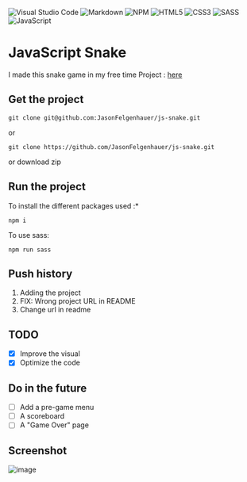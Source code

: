 ![Visual Studio Code](https://img.shields.io/badge/Visual%20Studio%20Code-0078d7.svg?style=for-the-badge&logo=visual-studio-code&logoColor=white) ![Markdown](https://img.shields.io/badge/markdown-%23000000.svg?style=for-the-badge&logo=markdown&logoColor=white) ![NPM](https://img.shields.io/badge/NPM-%23000000.svg?style=for-the-badge&logo=npm&logoColor=white) ![HTML5](https://img.shields.io/badge/html5-%23E34F26.svg?style=for-the-badge&logo=html5&logoColor=white) ![CSS3](https://img.shields.io/badge/css3-%231572B6.svg?style=for-the-badge&logo=css3&logoColor=white) ![SASS](https://img.shields.io/badge/SASS-hotpink.svg?style=for-the-badge&logo=SASS&logoColor=white) ![JavaScript](https://img.shields.io/badge/javascript-%23323330.svg?style=for-the-badge&logo=javascript&logoColor=%23F7DF1E)

# JavaScript Snake

I made this snake game in my free time
Project : [here](https://snake.jason-fel.be)

## Get the project

```
git clone git@github.com:JasonFelgenhauer/js-snake.git
```

or

```
git clone https://github.com/JasonFelgenhauer/js-snake.git
```

or download zip

## Run the project

To install the different packages used :\*

```
npm i
```

To use sass:

```
npm run sass
```

## Push history

1. Adding the project
2. FIX: Wrong project URL in README
3. Change url in readme

## TODO

-   [x] Improve the visual
-   [x] Optimize the code

## Do in the future

-   [ ] Add a pre-game menu
-   [ ] A scoreboard
-   [ ] A "Game Over" page

## Screenshot

![image](http://pics.jason-fel.be/uploads/1648319775image_2022-03-26_193614.png)
